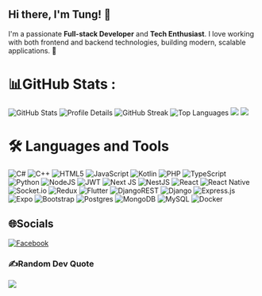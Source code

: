 
## Hi there, I'm Tung! 👋

I'm a passionate **Full-stack Developer** and **Tech Enthusiast**. I love working with both frontend and backend technologies, building modern, scalable applications. 🚀

# 📊GitHub Stats :
![GitHub Stats](https://github-readme-stats.vercel.app/api?username=tunght2005&theme=radical&hide_border=true&include_all_commits=true&count_private=false)
![Profile Details](https://github-profile-summary-cards.vercel.app/api/cards/profile-details?username=tunght2005&theme=radical)
![GitHub Streak](https://github-readme-streak-stats.herokuapp.com/?user=tunght2005&theme=radical&hide_border=true)
![Top Languages](https://github-readme-stats.vercel.app/api/top-langs/?username=tunght2005&theme=radical&hide_border=true&include_all_commits=true&count_private=false&layout=compact)
![](https://github-profile-summary-cards.vercel.app/api/cards/repos-per-language?username=tunght2005)
![](https://github-profile-summary-cards.vercel.app/api/cards/most-commit-language?username=tunght2005)
# 🛠 Languages and Tools
![C#](https://img.shields.io/badge/c%23-%23239120.svg?style=flat-square&logo=c-sharp&logoColor=white) ![C++](https://img.shields.io/badge/c++-%2300599C.svg?style=flat-square&logo=c%2B%2B&logoColor=white) ![HTML5](https://img.shields.io/badge/html5-%23E34F26.svg?style=flat-square&logo=html5&logoColor=white) ![JavaScript](https://img.shields.io/badge/javascript-%23323330.svg?style=flat-square&logo=javascript&logoColor=%23F7DF1E) ![Kotlin](https://img.shields.io/badge/kotlin-%230095D5.svg?style=flat-square&logo=kotlin&logoColor=white) ![PHP](https://img.shields.io/badge/php-%23777BB4.svg?style=flat-square&logo=php&logoColor=white) ![TypeScript](https://img.shields.io/badge/typescript-%23007ACC.svg?style=flat-square&logo=typescript&logoColor=white) ![Python](https://img.shields.io/badge/python-3670A0?style=flat-square&logo=python&logoColor=ffdd54) ![NodeJS](https://img.shields.io/badge/node.js-6DA55F?style=flat-square&logo=node.js&logoColor=white) ![JWT](https://img.shields.io/badge/JWT-black?style=flat-square&logo=JSON%20web%20tokens) ![Next JS](https://img.shields.io/badge/Next-black?style=flat-square&logo=next.js&logoColor=white) ![NestJS](https://img.shields.io/badge/nestjs-%23E0234E.svg?style=flat-square&logo=nestjs&logoColor=white) ![React](https://img.shields.io/badge/react-%2320232a.svg?style=flat-square&logo=react&logoColor=%2361DAFB) ![React Native](https://img.shields.io/badge/react_native-%2320232a.svg?style=flat-square&logo=react&logoColor=%2361DAFB) ![Socket.io](https://img.shields.io/badge/Socket.io-black?style=flat-square&logo=socket.io&badgeColor=010101) ![Redux](https://img.shields.io/badge/redux-%23593d88.svg?style=flat-square&logo=redux&logoColor=white) ![Flutter](https://img.shields.io/badge/Flutter-%2302569B.svg?style=flat-square&logo=Flutter&logoColor=white) ![DjangoREST](https://img.shields.io/badge/DJANGO-REST-ff1709?style=flat-square&logo=django&logoColor=white&color=ff1709&labelColor=gray) ![Django](https://img.shields.io/badge/django-%23092E20.svg?style=flat-square&logo=django&logoColor=white) ![Express.js](https://img.shields.io/badge/express.js-%23404d59.svg?style=flat-square&logo=express&logoColor=%2361DAFB) ![Expo](https://img.shields.io/badge/expo-1C1E24?style=flat-square&logo=expo&logoColor=#D04A37) ![Bootstrap](https://img.shields.io/badge/bootstrap-%23563D7C.svg?style=flat-square&logo=bootstrap&logoColor=white) ![Postgres](https://img.shields.io/badge/postgres-%23316192.svg?style=flat-square&logo=postgresql&logoColor=white) ![MongoDB](https://img.shields.io/badge/MongoDB-%234ea94b.svg?style=flat-square&logo=mongodb&logoColor=white) ![MySQL](https://img.shields.io/badge/mysql-%2300f.svg?style=flat-square&logo=mysql&logoColor=white) ![Docker](https://img.shields.io/badge/docker-%230db7ed.svg?style=flat-square&logo=docker&logoColor=white)
## 🌐Socials
[![Facebook](https://img.shields.io/badge/Facebook-%231877F2.svg?logo=Facebook&logoColor=white)](https://facebook.com/https://www.facebook.com/tung.lee.794628) 

### ✍️Random Dev Quote
![](https://quotes-github-readme.vercel.app/api?type=horizontal&theme=radical)
